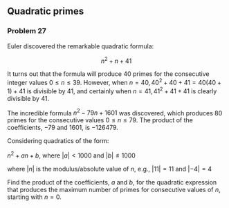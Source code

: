 ﻿## Quadratic primes
### Problem 27

Euler discovered the remarkable quadratic formula:

$$n^2 + n + 41$$

It turns out that the formula will produce 40 primes for the consecutive integer values $0 \leq n \leq 39$. However, when $n = 40, 40^2 + 40 + 41 = 40(40 + 1) + 41$ is divisible by 41, and certainly when $n = 41, 41^2 + 41 + 41$ is clearly divisible by 41.

The incredible formula $n^2 - 79n + 1601$ was discovered, which produces 80 primes for the consecutive values $0 \leq n \leq 79$. The product of the coefficients, −79 and 1601, is −126479.

Considering quadratics of the form:

$n^2 +an + b$, where $| a | < 1000$ and $| b | \leq 1000$

where $| n |$ is the modulus/absolute value of $n$, e.g., $| 11 | = 11$ and $| -4 | = 4$

Find the product of the coefficients, $a$ and $b$, for the quadratic expression that produces the maximum number of primes for consecutive values of $n$, starting with $n = 0$.